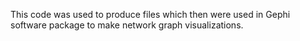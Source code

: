 This code was used to produce files which then were used in Gephi software package to make network graph visualizations.
